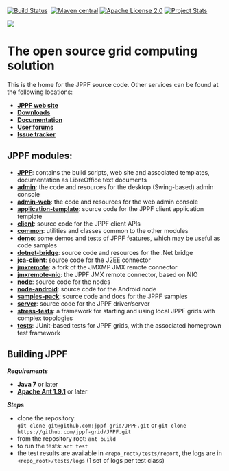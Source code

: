 [![Build Status](https://travis-ci.org/lolocohen/JPPF.svg?branch=master)](https://travis-ci.org/lolocohen/JPPF)
&nbsp;[![Maven central](https://maven-badges.herokuapp.com/maven-central/org.jppf/jppf-common/badge.svg)](http://search.maven.org/#search|ga|1|org.jppf)
[![Apache License 2.0](http://img.shields.io/badge/license-Apache-brightgreen.svg)](http://www.apache.org/licenses/LICENSE-2.0.html)
[![Project Stats](https://www.openhub.net/p/jppf-project/widgets/project_thin_badge.gif)](https://www.openhub.net/p/jppf-project?ref=github)

<img src="https://www.jppf.org/images/logo3.gif"/>

# **The open source grid computing solution**

This is the home for the JPPF source code. Other services can be found at the following locations:

* **[JPPF web site](https://www.jppf.org)**
* **[Downloads](https://www.jppf.org/downloads.php)**
* **[Documentation](https://www.jppf.org/doc/)**
* **[User forums](https://www.jppf.org/forums)**
* **[Issue tracker](https://www.jppf.org/tracker/tbg)**

## JPPF modules:

* **[JPPF](JPPF)**: contains the build scripts, web site and associated templates, documentation as LibreOffice text documents
* **[admin](admin)**: the code and resources for the desktop (Swing-based) admin console
* **[admin-web](admin-web)**: the code and resources for the web admin console
* **[application-template](application-template)**: source code for the JPPF client application template
* **[client](client)**: source code for the JPPF client APIs
* **[common](common)**: utilities and classes common to the other modules
* **[demo](demo)**: some demos and tests of JPPF features, which may be useful as code samples
* **[dotnet-bridge](dotnet-bridge)**: source code and resources for the .Net bridge
* **[jca-client](jca-client)**: source code for the J2EE connector
* **[jmxremote](jmxremote)**: a fork of the JMXMP JMX remote connector
* **[jmxremote-nio](jmxremote-nio)**: the JPPF JMX remote connector, based on NIO
* **[node](node)**: source code for the nodes
* **[node-android](node-android)**: source code for the Android node
* **[samples-pack](samples-pack)**: source code and docs for the JPPF samples
* **[server](server)**: source code for the JPPF driver/server
* **[stress-tests](stress-tests)**: a framework for starting and using local JPPF grids with complex topologies
* **[tests](tests)**: JUnit-based tests for JPPF grids, with the associated homegrown test framework

## Building JPPF

***Requirements***

* **Java 7** or later
* **[Apache Ant 1.9.1](https://ant.apache.org)** or later

***Steps***

* clone the repository:<br> `git clone git@github.com:jppf-grid/JPPF.git` or `git clone https://github.com/jppf-grid/JPPF.git`
* from the repository root: `ant build`
* to run the tests: `ant test`
* the test results are available in `<repo_root>/tests/report`, the logs are in `<repo_root>/tests/logs` (1 set of logs per test class)
